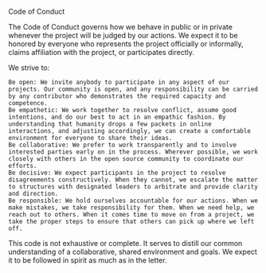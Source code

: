 Code of Conduct

The Code of Conduct governs how we behave in public or in private whenever the project will be judged by our actions. We expect it to be honored by everyone who represents the project officially or informally, claims affiliation with the project, or participates directly.

We strive to:

    Be open: We invite anybody to participate in any aspect of our projects. Our community is open, and any responsibility can be carried by any contributor who demonstrates the required capacity and competence.
    Be empathetic: We work together to resolve conflict, assume good intentions, and do our best to act in an empathic fashion. By understanding that humanity drops a few packets in online interactions, and adjusting accordingly, we can create a comfortable environment for everyone to share their ideas.
    Be collaborative: We prefer to work transparently and to involve interested parties early on in the process. Wherever possible, we work closely with others in the open source community to coordinate our efforts.
    Be decisive: We expect participants in the project to resolve disagreements constructively. When they cannot, we escalate the matter to structures with designated leaders to arbitrate and provide clarity and direction.
    Be responsible: We hold ourselves accountable for our actions. When we make mistakes, we take responsibility for them. When we need help, we reach out to others. When it comes time to move on from a project, we take the proper steps to ensure that others can pick up where we left off.

This code is not exhaustive or complete. It serves to distill our common understanding of a collaborative, shared environment and goals. We expect it to be followed in spirit as much as in the letter.